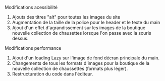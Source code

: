 Modifications acessibilité 

1. Ajouts des titres "alt" pour toutes les images du site
2. Augmentation de la taille de la police pour le header et le texte du main
3. Ajout d'un effet d'agrandissement sur les images de la boutique nouvelle collection de chausettes lorsque l'on passe avec la souris dessus.


Modifications performance 

1. Ajout d'un loading Lazy sur l'image de fond décran principale du main.
2. Changements de tous les formats d'images pour la boutique de la nouvelle collection de chaussettes (formats plus léger).
3. Restructuration du code dans l'éditeur.



